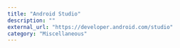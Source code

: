 ```yaml
---
title: "Android Studio"
description: ""
external_url: "https://developer.android.com/studio"
category: "Miscellaneous"
---
```

